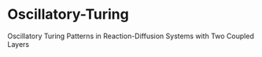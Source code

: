 # Oscillatory-Turing
Oscillatory Turing Patterns in Reaction-Diffusion Systems with Two Coupled Layers
